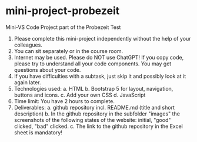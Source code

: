 # mini-project-probezeit
Mini-VS Code Project part of the Probezeit Test

1. Please complete this mini-project independently without the help of your colleagues. 
2. You can sit separately or in the course room.
3. Internet may be used. Please do NOT use ChatGPT! If you copy code, please try to understand all your code components. You may get questions about your code. 
4. If you have difficulties with a subtask, just skip it and possibly look at it again later.
5. Technologies used:
   a. HTML
   b. Bootstrap 5 for layout, navigation, buttons and icons.
   c. Add your own CSS
   d. JavaScript
6. Time limit: You have 2 hours to complete.
7. Deliverables:
    a. github repository incl. README.md (title and short description)
    b. In the github repository in the subfolder "images" the screenshots of the following states of the website: initial, "good" clicked, "bad" clicked.
    c. The link to the github repository in the Excel sheet is mandatory!
